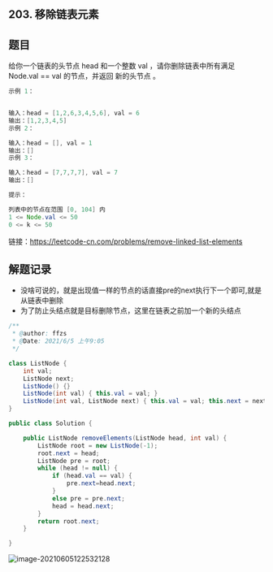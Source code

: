 ## 203. 移除链表元素

## 题目

给你一个链表的头节点 head 和一个整数 val ，请你删除链表中所有满足 Node.val == val 的节点，并返回 新的头节点 。

```java
示例 1：


输入：head = [1,2,6,3,4,5,6], val = 6
输出：[1,2,3,4,5]
示例 2：

输入：head = [], val = 1
输出：[]
示例 3：

输入：head = [7,7,7,7], val = 7
输出：[]
```



```java
提示：

列表中的节点在范围 [0, 104] 内
1 <= Node.val <= 50
0 <= k <= 50
```


链接：https://leetcode-cn.com/problems/remove-linked-list-elements

## 解题记录

+ 没啥可说的，就是出现值一样的节点的话直接pre的next执行下一个即可,就是从链表中删除
+ 为了防止头结点就是目标删除节点，这里在链表之前加一个新的头结点

```java
/**
 * @author: ffzs
 * @Date: 2021/6/5 上午9:05
 */

class ListNode {
    int val;
    ListNode next;
    ListNode() {}
    ListNode(int val) { this.val = val; }
    ListNode(int val, ListNode next) { this.val = val; this.next = next; }
}

public class Solution {

    public ListNode removeElements(ListNode head, int val) {
        ListNode root = new ListNode(-1);
        root.next = head;
        ListNode pre = root;
        while (head != null) {
            if (head.val == val) {
                pre.next=head.next;
            }
            else pre = pre.next;
            head = head.next;
        }
        return root.next;
    }

}
```

![image-20210605122532128](https://gitee.com/ffzs/picture_go/raw/master/img/image-20210605122532128.png)